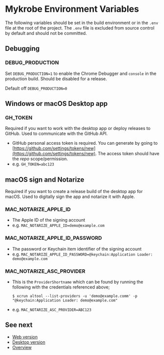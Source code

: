 # Mykrobe Environment Variables

The following variables should be set in the build environment or in the `.env` file at the root of the project. The `.env` file is excluded from source control by default and should not be committed.

## Debugging

### DEBUG_PRODUCTION

Set `DEBUG_PRODUCTION=1` to enable the Chrome Debugger and `console` in the production build. Should be disabled for a release.

Default off `DEBUG_PRODUCTION=0`

## Windows or macOS Desktop app

### GH_TOKEN

Required if you want to work with the desktop app or deploy releases to GitHub. Used to communicate with the GitHub API.

* GitHub personal access token is required. You can generate by going to [https://github.com/settings/tokens/new](https://github.com/settings/tokens/new). The access token should have the *repo* scope/permission.
* e.g. `GH_TOKEN=abc123`

## macOS sign and Notarize

Required if you want to create a release build of the desktop app for macOS. Used to digitally sign the app and notarize it with Apple.

### MAC_NOTARIZE_APPLE_ID

* The Apple ID of the signing account
* e.g. `MAC_NOTARIZE_APPLE_ID=demo@example.com`

### MAC_NOTARIZE_APPLE_ID_PASSWORD

* The password or Keychain item identifier of the signing account
* e.g. `MAC_NOTARIZE_APPLE_ID_PASSWORD=@keychain:Application Loader: demo@example.com`

### MAC_NOTARIZE_ASC_PROVIDER

* This is the `ProviderShortname` which can be found by running the following with the credentials referenced above;

	```
	$ xcrun altool --list-providers -u 'demo@example.comm' -p "@keychain:Application Loader: demo@example.com"
	```

* e.g. `MAC_NOTARIZE_ASC_PROVIDER=ABC123`

## See next

- [Web version](docs/web.md)
- [Desktop version](desktop.md)
- [Overview](../README.md)